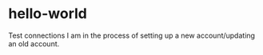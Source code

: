 # hello-world
Test connections
I am in the process of setting up a new account/updating an old account.
